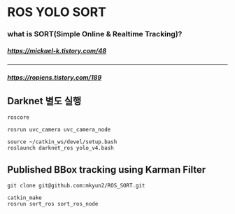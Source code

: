 # ROS YOLO SORT
### what is SORT(Simple Online & Realtime Tracking)? 
##### https://mickael-k.tistory.com/48
__________________________
##### https://ropiens.tistory.com/189
## Darknet 별도 실행
```
roscore
```
```
rosrun uvc_camera uvc_camera_node
```
```
source ~/catkin_ws/devel/setup.bash
roslaunch darknet_ros yolo_v4.bash
```
## Published BBox tracking using Karman Filter
```
git clone git@github.com:mkyun2/ROS_SORT.git
```
```
catkin_make
rosrun sort_ros sort_ros_node
```
